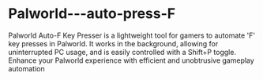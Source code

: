 # Palworld---auto-press-F
Palworld Auto-F Key Presser is a lightweight tool for gamers to automate 'F' key presses in Palworld. It works in the background, allowing for uninterrupted PC usage, and is easily controlled with a Shift+P toggle. Enhance your Palworld experience with efficient and unobtrusive gameplay automation
